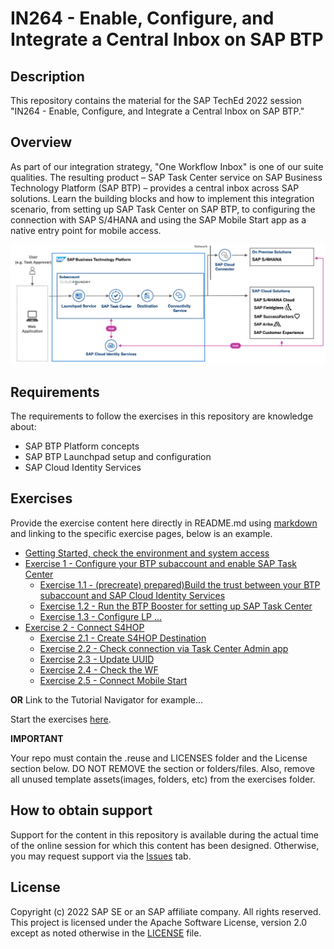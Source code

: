 # IN264 - Enable, Configure, and Integrate a Central Inbox on SAP BTP

## Description

This repository contains the material for the SAP TechEd 2022 session "IN264 - Enable, Configure, and Integrate a Central Inbox on SAP BTP."

## Overview

As part of our integration strategy, "One Workflow Inbox" is one of our suite qualities. The resulting product – SAP Task Center service on SAP Business Technology Platform (SAP BTP) – provides a central inbox across SAP solutions. Learn the building blocks and how to implement this integration scenario, from setting up SAP Task Center on SAP BTP, to configuring the connection with SAP S/4HANA and using the SAP Mobile Start app as a native entry point for mobile access. 

![SAP BTP Solution Diagram - SAP Task Center](images/taskcenter_scenario_btp_solution_diagram.png)

## Requirements

The requirements to follow the exercises in this repository are knowledge about:

- SAP BTP Platform concepts
- SAP BTP Launchpad setup and configuration
- SAP Cloud Identity Services

## Exercises

Provide the exercise content here directly in README.md using [markdown](https://guides.github.com/features/mastering-markdown/) and linking to the specific exercise pages, below is an example.

- [Getting Started, check the environment and system access](exercises/ex0/)
- [Exercise 1 - Configure your BTP subaccount and enable SAP Task Center](exercises/ex1/)
    - [Exercise 1.1 - (precreate) prepared)Build the trust between your BTP subaccount and SAP Cloud Identity Services](exercises/ex1#exercise-11-sub-exercise-1-description)
    - [Exercise 1.2 - Run the BTP Booster for setting up SAP Task Center](exercises/ex1#exercise-12-sub-exercise-2-description)
    - [Exercise 1.3 - Configure LP ...](exercises/ex1#exercise-13-sub-exercise-3-description)
- [Exercise 2 - Connect S4HOP](exercises/ex2/)
    - [Exercise 2.1 - Create S4HOP Destination](exercises/ex2#exercise-21-sub-exercise-1-description)
    - [Exercise 2.2 - Check connection via Task Center Admin app](exercises/ex2#exercise-22-sub-exercise-2-description)
    - [Exercise 2.3 - Update UUID](exercises/ex2#exercise-22-sub-exercise-2-description)
    - [Exercise 2.4 - Check the WF](exercises/ex2#exercise-22-sub-exercise-2-description)
    - [Exercise 2.5 - Connect Mobile Start](exercises/ex2#exercise-22-sub-exercise-2-description)

  
**OR** Link to the Tutorial Navigator for example...

Start the exercises [here](https://developers.sap.com/tutorials/abap-environment-trial-onboarding.html).

**IMPORTANT**

Your repo must contain the .reuse and LICENSES folder and the License section below. DO NOT REMOVE the section or folders/files. Also, remove all unused template assets(images, folders, etc) from the exercises folder. 

## How to obtain support

Support for the content in this repository is available during the actual time of the online session for which this content has been designed. Otherwise, you may request support via the [Issues](../../issues) tab.

## License
Copyright (c) 2022 SAP SE or an SAP affiliate company. All rights reserved. This project is licensed under the Apache Software License, version 2.0 except as noted otherwise in the [LICENSE](LICENSES/Apache-2.0.txt) file.
